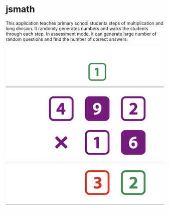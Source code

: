 # jsmath
This application teaches primary school students steps of multiplication and long division. It randomly generates numbers and walks the students through each step. In assessment mode, it can generate large number of random questions and find the number of correct answers.

![JS Math](https://github.com/sanidwiv/jsmath/blob/main/multiply.png?raw=true)
